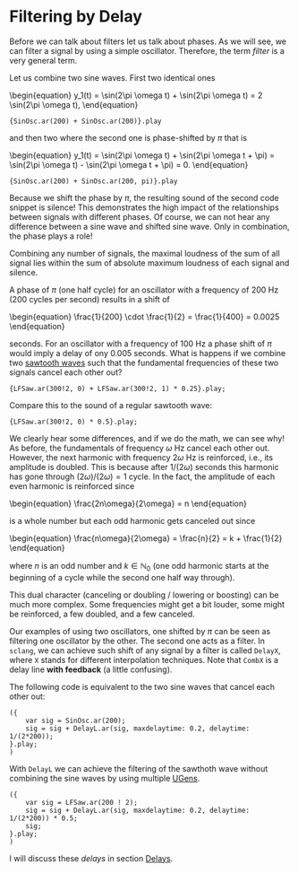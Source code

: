 # Filtering by Delay

Before we can talk about filters let us talk about phases.
As we will see, we can filter a signal by using a simple oscillator.
Therefore, the term *filter* is a very general term.

Let us combine two sine waves.
First two identical ones

\begin{equation}
y_1(t) = \sin(2\pi \omega t) + \sin(2\pi \omega t) = 2 \sin(2\pi \omega t),
\end{equation}

```isc
{SinOsc.ar(200) + SinOsc.ar(200)}.play
```

and then two where the second one is phase-shifted by $\pi$ that is

\begin{equation}
y_1(t) = \sin(2\pi \omega t) + \sin(2\pi \omega t + \pi) = \sin(2\pi \omega t) - \sin(2\pi \omega t + \pi) = 0.
\end{equation}

```isc
{SinOsc.ar(200) + SinOsc.ar(200, pi)}.play
```

Because we shift the phase by $\pi$, the resulting sound of the second code snippet is silence!
This demonstrates the high impact of the relationships between signals with different phases.
Of course, we can not hear any difference between a sine wave and shifted sine wave.
Only in combination, the phase plays a role!

Combining any number of signals, the maximal loudness of the sum of all signal lies within the sum of absolute maximum loudness of each signal and silence.

A phase of $\pi$ (one half cycle) for an oscillator with a frequency of $200$ Hz ($200$ cycles per second) results in a shift of 

\begin{equation}
\frac{1}{200} \cdot \frac{1}{2} = \frac{1}{400} = 0.0025
\end{equation}

seconds. 
For an oscillator with a frequency of $100$ Hz a phase shift of $\pi$ would imply a delay of ony $0.005$ seconds.
What is happens if we combine two [sawtooth waves](sec-sawtooth-wave) such that the fundamental frequencies of these two signals cancel each other out?

```isc
{LFSaw.ar(300!2, 0) + LFSaw.ar(300!2, 1) * 0.25}.play;
```

Compare this to the sound of a regular sawtooth wave:

```isc
{LFSaw.ar(300!2, 0) * 0.5}.play;
```

We clearly hear some differences, and if we do the math, we can see why!
As before, the fundamentals of frequency $\omega$ Hz cancel each other out.
However, the next harmonic with frequency $2\omega$ Hz is reinforced, i.e., its amplitude is doubled.
This is because after $1/(2\omega)$ seconds this harmonic has gone through $(2\omega)/(2\omega) = 1$ cycle.
In the fact, the amplitude of each even harmonic is reinforced since

\begin{equation}
\frac{2n\omega}{2\omega} = n 
\end{equation}

is a whole number but each odd harmonic gets canceled out since

\begin{equation}
\frac{n\omega}{2\omega} = \frac{n}{2} = k + \frac{1}{2}
\end{equation}

where $n$ is an odd number and $k \in \mathbb{N}_0$ (one odd harmonic starts at the beginning of a cycle while the second one half way through).

This dual character (canceling or doubling / lowering or boosting) can be much more complex.
Some frequencies might get a bit louder, some might be reinforced, a few doubled, and a few canceled.

Our examples of using two oscillators, one shifted by $\pi$ can be seen as filtering one oscillator by the other.
The second one acts as a filter.
In ``sclang``, we can achieve such shift of any signal by a filter is called ``DelayX``, where ``X`` stands for different interpolation techniques.
Note that ``CombX`` is a delay line **with feedback** (a little confusing).

The following code is equivalent to the two sine waves that cancel each other out:

```isc
({
    var sig = SinOsc.ar(200);
    sig = sig + DelayL.ar(sig, maxdelaytime: 0.2, delaytime: 1/(2*200));
}.play;
)
```

With ``DelayL`` we can achieve the filtering of the sawthoth wave without combining the sine waves by using multiple [UGens](def-ugen).

```isc
({
    var sig = LFSaw.ar(200 ! 2);
    sig = sig + DelayL.ar(sig, maxdelaytime: 0.2, delaytime: 1/(2*200)) * 0.5;
    sig;
}.play;
)
```

I will discuss these *delays* in section [Delays](sec-delays).